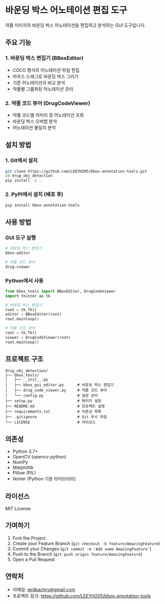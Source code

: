 # 바운딩 박스 어노테이션 편집 도구

약품 이미지의 바운딩 박스 어노테이션을 편집하고 분석하는 GUI 도구입니다.

## 주요 기능

### 1. 바운딩 박스 편집기 (BBoxEditor)
- COCO 형식의 어노테이션 파일 편집
- 마우스 드래그로 바운딩 박스 그리기
- 기존 어노테이션과 비교 분석
- 약품별 그룹화된 어노테이션 관리

### 2. 약품 코드 뷰어 (DrugCodeViewer)
- 약품 코드별 이미지 및 어노테이션 조회
- 바운딩 박스 오버랩 분석
- 어노테이션 불일치 분석

## 설치 방법

### 1. Git에서 설치
```bash
git clone https://github.com/LEEYH205/bbox-annotation-tools.git
cd drug_obj_detection
pip install -e .
```

### 2. PyPI에서 설치 (배포 후)
```bash
pip install bbox-annotation-tools
```

## 사용 방법

### GUI 도구 실행
```bash
# 바운딩 박스 편집기
bbox-editor

# 약품 코드 뷰어
drug-viewer
```

### Python에서 사용
```python
from bbox_tools import BBoxEditor, DrugCodeViewer
import tkinter as tk

# 바운딩 박스 편집기
root = tk.Tk()
editor = BBoxEditor(root)
root.mainloop()

# 약품 코드 뷰어
root = tk.Tk()
viewer = DrugCodeViewer(root)
root.mainloop()
```

## 프로젝트 구조

```
drug_obj_detection/
├── bbox_tools/
│   ├── __init__.py
│   ├── bbox_gui_editor.py      # 바운딩 박스 편집기
│   ├── drug_code_viewer.py     # 약품 코드 뷰어
│   └── config.py               # 설정 관리
├── setup.py                    # 패키지 설정
├── README.md                   # 프로젝트 설명
├── requirements.txt            # 의존성 목록
├── .gitignore                  # Git 무시 파일
└── LICENSE                     # 라이선스
```

## 의존성

- Python 3.7+
- OpenCV (opencv-python)
- NumPy
- Matplotlib
- Pillow (PIL)
- tkinter (Python 기본 라이브러리)

## 라이선스

MIT License

## 기여하기

1. Fork the Project
2. Create your Feature Branch (`git checkout -b feature/AmazingFeature`)
3. Commit your Changes (`git commit -m 'Add some AmazingFeature'`)
4. Push to the Branch (`git push origin feature/AmazingFeature`)
5. Open a Pull Request

## 연락처

- 이메일: ejrdkachry@gmail.com
- 프로젝트 링크: https://github.com/LEEYH205/bbox-annotation-tools 